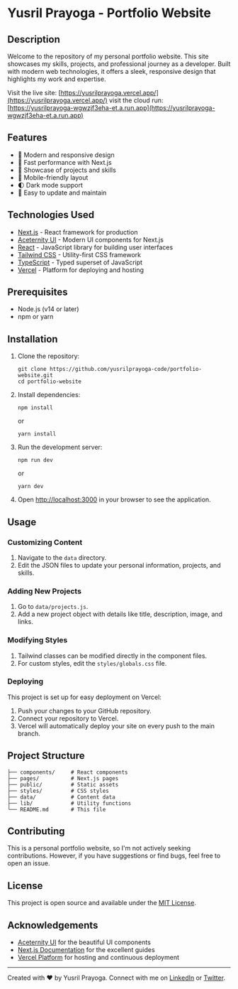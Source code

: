 # Yusril Prayoga - Portfolio Website

## Description
Welcome to the repository of my personal portfolio website. This site showcases my skills, projects, and professional journey as a developer. Built with modern web technologies, it offers a sleek, responsive design that highlights my work and expertise.

Visit the live site: [https://yusrilprayoga.vercel.app/](https://yusrilprayoga.vercel.app/)
visit the cloud run: [https://yusrilprayoga-wgwzjf3eha-et.a.run.app](https://yusrilprayoga-wgwzjf3eha-et.a.run.app)

## Features
- 🎨 Modern and responsive design
- 🚀 Fast performance with Next.js
- 💼 Showcase of projects and skills
- 📱 Mobile-friendly layout
- 🌓 Dark mode support
- 🔧 Easy to update and maintain

## Technologies Used
- [Next.js](https://nextjs.org/) - React framework for production
- [Aceternity UI](https://ui.aceternity.com/) - Modern UI components for Next.js
- [React](https://reactjs.org/) - JavaScript library for building user interfaces
- [Tailwind CSS](https://tailwindcss.com/) - Utility-first CSS framework
- [TypeScript](https://www.typescriptlang.org/) - Typed superset of JavaScript
- [Vercel](https://vercel.com/) - Platform for deploying and hosting

## Prerequisites
- Node.js (v14 or later)
- npm or yarn

## Installation

1. Clone the repository:
   ```
   git clone https://github.com/yusrilprayoga-code/portfolio-website.git
   cd portfolio-website
   ```

2. Install dependencies:
   ```
   npm install
   ```
   or
   ```
   yarn install
   ```

3. Run the development server:
   ```
   npm run dev
   ```
   or
   ```
   yarn dev
   ```

4. Open [http://localhost:3000](http://localhost:3000) in your browser to see the application.

## Usage

### Customizing Content
1. Navigate to the `data` directory.
2. Edit the JSON files to update your personal information, projects, and skills.

### Adding New Projects
1. Go to `data/projects.js`.
2. Add a new project object with details like title, description, image, and links.

### Modifying Styles
1. Tailwind classes can be modified directly in the component files.
2. For custom styles, edit the `styles/globals.css` file.

### Deploying
This project is set up for easy deployment on Vercel:
1. Push your changes to your GitHub repository.
2. Connect your repository to Vercel.
3. Vercel will automatically deploy your site on every push to the main branch.

## Project Structure
```
├── components/     # React components
├── pages/          # Next.js pages
├── public/         # Static assets
├── styles/         # CSS styles
├── data/           # Content data
├── lib/            # Utility functions
└── README.md       # This file
```

## Contributing
This is a personal portfolio website, so I'm not actively seeking contributions. However, if you have suggestions or find bugs, feel free to open an issue.

## License
This project is open source and available under the [MIT License](LICENSE).

## Acknowledgements
- [Aceternity UI](https://ui.aceternity.com/) for the beautiful UI components
- [Next.js Documentation](https://nextjs.org/docs) for the excellent guides
- [Vercel Platform](https://vercel.com/) for hosting and continuous deployment

---

Created with ❤️ by Yusril Prayoga. Connect with me on [LinkedIn](https://www.linkedin.com/in/yusrilprayoga/) or [Twitter](https://twitter.com/yourusername).
